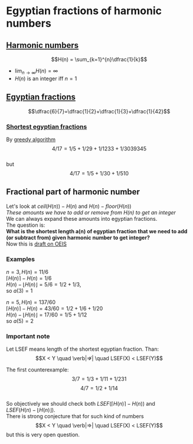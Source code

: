 # Egyptian fractions of harmonic numbers
## [Harmonic numbers](https://en.wikipedia.org/wiki/Harmonic_number)   
$$H(n) = \sum_{k=1}^{n}\dfrac{1}{k}$$  
- $\lim_{n \to \infty} H(n) = \infty$
- $H(n)$ is an integer iff $n = 1$ 
## [Egyptian fractions](https://en.wikipedia.org/wiki/Egyptian_fraction)
$$\dfrac{6}{7}=\dfrac{1}{2}+\dfrac{1}{3}+\dfrac{1}{42}$$
###  [Shortest egyptian fractions](https://r-knott.surrey.ac.uk/Fractions/egyptian.html#section6.1) 
By [greedy algorithm](https://r-knott.surrey.ac.uk/Fractions/egyptian.html#section5) 
$$4/17 = 1/5 + 1/29 + 1/1233 + 1/3039345$$  
but  
$$4/17 = 1/5 + 1/30 + 1/510$$
## Fractional part of harmonic number
Let's look at $ceil(H(n))-H(n)$ and  $H(n)-floor(H(n))$  
*These amounts we have to add or remove from H(n) to get an integer*  
We can always expand these amounts into egyptian fractions.  
The question is:  
**What is the shortest length a(n) of egyptian fraction that we need to add (or subtract from) given harmonic number to get integer?**  
Now this is [draft on OEIS](https://oeis.org/draft/A363937)  
### Examples
$n=3, H(n)=11/6$  
$\lceil H(n)\rceil-H(n)=1/6$  
$H(n)-\lfloor H(n)\rfloor=5/6=1/2+1/3$,  
so $a(3)=1$  

$n=5, H(n)=137/60$  
$\lceil H(n)\rceil-H(n)=43/60 = 1/2+1/6+1/20$  
$H(n)-\lfloor H(n)\rfloor=17/60=1/5+1/12$  
so $a(5)=2$  
### Important note
Let LSEF means length of the shortest egyptian fraction. Than:  
$$X < Y \quad \verb|⇏| \quad LSEF(X) < LSEF(Y)$$
 
The first counterexample:  
$$3/7 = 1/3 + 1/11 + 1/231$$ 
$$4/7 = 1/2 + 1/14$$  
So objectively we should check both $LSEF(\lceil H(n)\rceil-H(n))$ and   
$LSEF(H(n)-\lfloor H(n)\rfloor)$.  
There is strong conjecture that for such kind of numbers  
$$X < Y \quad \verb|⇒| \quad LSEF(X) < LSEF(Y)$$
but this is very open question.  
